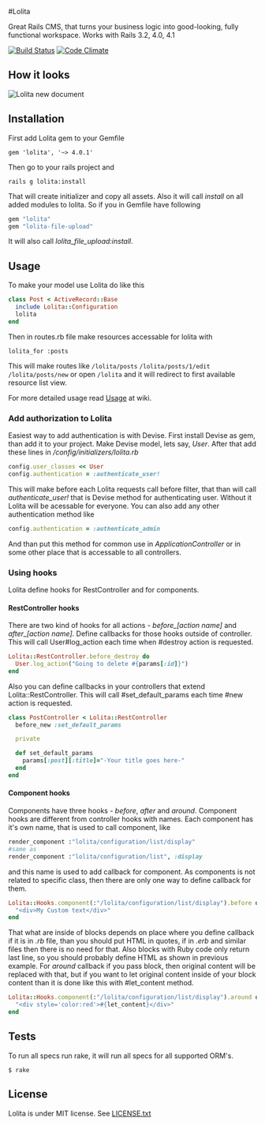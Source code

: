 #Lolita

Great Rails CMS, that turns your business logic into good-looking, fully functional workspace.
Works with Rails 3.2, 4.0, 4.1

[![Build Status](https://travis-ci.org/ithouse/lolita.png)](https://travis-ci.org/ithouse/lolita) [![Code Climate](https://codeclimate.com/github/ithouse/lolita.png)](https://codeclimate.com/github/ithouse/lolita)

## How it looks

![Lolita new document](http://i.imgur.com/coRVhJH.png)

## Installation

First add Lolita gem to your Gemfile

    gem 'lolita', '~> 4.0.1'

Then go to your rails project and

    rails g lolita:install

That will create initializer and copy all assets.
Also it will call *install* on all added modules to lolita.
So if you in Gemfile have following

```ruby
gem "lolita"
gem "lolita-file-upload"
```

It will also call *lolita_file_upload:install*.
## Usage

To make your model use Lolita do like this

```ruby
class Post < ActiveRecord::Base
  include Lolita::Configuration
  lolita
end
```

Then in routes.rb file make resources accessable for lolita with

    lolita_for :posts
This will make routes like
  `/lolita/posts`
  `/lolita/posts/1/edit`
  `/lolita/posts/new`
or open `/lolita` and it will redirect to first available resource list view.

For more detailed usage read [Usage](https://github.com/ithouse/lolita/wiki/Usage) at wiki.

### Add authorization to Lolita

Easiest way to add authentication is with Devise. First install Devise as gem, than add it to your project.
Make Devise model, lets say, *User*. After that add these lines in */config/initializers/lolita.rb*

```ruby
config.user_classes << User
config.authentication = :authenticate_user!
```

This will make before each Lolita requests call before filter, that than will call *authenticate_user!*
that is Devise method for authenticating user. Without it Lolita will be acessable for everyone.
You can also add any other authentication method like

```ruby
config.authentication = :authenticate_admin
```

And than put this method for common use in *ApplicationController* or in some other place that is accessable
to all controllers.

### Using hooks

Lolita define hooks for RestController and for components.
#### RestController hooks

There are two kind of hooks for all actions - *before_[action name]* and *after_[action name]*.
Define callbacks for those hooks outside of controller. This will call User#log_action each time when #destroy
action is requested.

```ruby
Lolita::RestController.before_destroy do
  User.log_action("Going to delete #{params[:id]}")
end
```

Also you can define callbacks in your controllers that extend Lolita::RestController. This will call #set\_default\_params
each time #new action is requested.

```ruby
class PostController < Lolita::RestController
  before_new :set_default_params

  private

  def set_default_params
    params[:post][:title]="-Your title goes here-"
  end
end
```

#### Component hooks

Components have three hooks - *before*, *after* and *around*.
Component hooks are different from controller hooks with names. Each component has it's own name, that is used to
call component, like

```ruby
render_component :"lolita/configuration/list/display"
#same as
render_component :"lolita/configuration/list", :display
```

and this name is used to add callback for component. As components is not related to specific class, then there
are only one way to define callback for them.

```ruby
Lolita::Hooks.component(:"/lolita/configuration/list/display").before do
  "<div>My Custom text</div>"
end
```

That what are inside of blocks depends on place where you define callback if it is in _.rb_ file, than you
should put HTML in quotes, if in _.erb_ and similar files then there is no need for that. Also blocks with
Ruby code only return last line, so you should probably define HTML as shown in previous example.
For _around_ callback if you pass block, then original content will be replaced with that, but if you want
to let original content inside of your block content than it is done like this with #let_content method.

```ruby
Lolita::Hooks.component(:"/lolita/configuration/list/display").around do
  "<div style='color:red'>#{let_content}</div>"
end
```

## Tests
To run all specs run rake, it will run all specs for all supported ORM's.

    $ rake
    

## License

Lolita is under MIT license. See [LICENSE.txt](https://github.com/ithouse/lolita/blob/master/LICENSE.txt)
